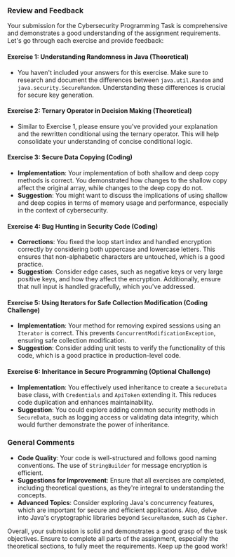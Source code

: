 ### Review and Feedback

Your submission for the Cybersecurity Programming Task is comprehensive and demonstrates a good understanding of the assignment requirements. Let's go through each exercise and provide feedback:

#### Exercise 1: Understanding Randomness in Java (Theoretical)
- You haven't included your answers for this exercise. Make sure to research and document the differences between `java.util.Random` and `java.security.SecureRandom`. Understanding these differences is crucial for secure key generation.

#### Exercise 2: Ternary Operator in Decision Making (Theoretical)
- Similar to Exercise 1, please ensure you've provided your explanation and the rewritten conditional using the ternary operator. This will help consolidate your understanding of concise conditional logic.

#### Exercise 3: Secure Data Copying (Coding)
- **Implementation**: Your implementation of both shallow and deep copy methods is correct. You demonstrated how changes to the shallow copy affect the original array, while changes to the deep copy do not.
- **Suggestion**: You might want to discuss the implications of using shallow and deep copies in terms of memory usage and performance, especially in the context of cybersecurity.

#### Exercise 4: Bug Hunting in Security Code (Coding)
- **Corrections**: You fixed the loop start index and handled encryption correctly by considering both uppercase and lowercase letters. This ensures that non-alphabetic characters are untouched, which is a good practice.
- **Suggestion**: Consider edge cases, such as negative keys or very large positive keys, and how they affect the encryption. Additionally, ensure that null input is handled gracefully, which you've addressed.

#### Exercise 5: Using Iterators for Safe Collection Modification (Coding Challenge)
- **Implementation**: Your method for removing expired sessions using an `Iterator` is correct. This prevents `ConcurrentModificationException`, ensuring safe collection modification.
- **Suggestion**: Consider adding unit tests to verify the functionality of this code, which is a good practice in production-level code.

#### Exercise 6: Inheritance in Secure Programming (Optional Challenge)
- **Implementation**: You effectively used inheritance to create a `SecureData` base class, with `Credentials` and `ApiToken` extending it. This reduces code duplication and enhances maintainability.
- **Suggestion**: You could explore adding common security methods in `SecureData`, such as logging access or validating data integrity, which would further demonstrate the power of inheritance.

### General Comments
- **Code Quality**: Your code is well-structured and follows good naming conventions. The use of `StringBuilder` for message encryption is efficient.
- **Suggestions for Improvement**: Ensure that all exercises are completed, including theoretical questions, as they're integral to understanding the concepts.
- **Advanced Topics**: Consider exploring Java's concurrency features, which are important for secure and efficient applications. Also, delve into Java's cryptographic libraries beyond `SecureRandom`, such as `Cipher`.

Overall, your submission is solid and demonstrates a good grasp of the task objectives. Ensure to complete all parts of the assignment, especially the theoretical sections, to fully meet the requirements. Keep up the good work!
